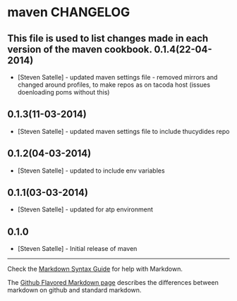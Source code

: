 maven CHANGELOG
===============
This file is used to list changes made in each version of the maven cookbook.
0.1.4(22-04-2014)
-----
- [Steven Satelle] - updated maven settings file - removed mirrors and changed around profiles, to make repos as on tacoda host (issues doenloading poms without this) 

0.1.3(11-03-2014)
-----
- [Steven Satelle] - updated maven settings file to include thucydides repo

0.1.2(04-03-2014)
-----
- [Steven Satelle] - updated to include env variables

0.1.1(03-03-2014)
-----
- [Steven Satelle] - updated for atp environment

0.1.0
-----
- [Steven Satelle] - Initial release of maven

- - -
Check the [Markdown Syntax Guide](http://daringfireball.net/projects/markdown/syntax) for help with Markdown.

The [Github Flavored Markdown page](http://github.github.com/github-flavored-markdown/) describes the differences between markdown on github and standard markdown.
